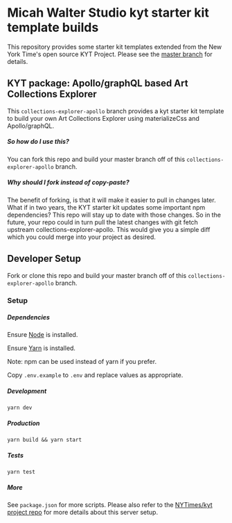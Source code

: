 # Micah Walter Studio kyt starter kit template builds

This repository provides some starter kit templates extended from the New York Time's open source KYT Project. Please see the [master branch](https://github.com/micahwalterstudio/kyt-starter-kit-builds) for details.

## KYT package: Apollo/graphQL based Art Collections Explorer
This `collections-explorer-apollo` branch provides a kyt starter kit template to build your own Art Collections Explorer using materializeCss and Apollo/graphQL.

##### So how do I use this?
You can fork this repo and build your master branch off of this `collections-explorer-apollo` branch.

##### Why should I fork instead of copy-paste?
The benefit of forking, is that it will make it easier to pull in changes later. What if in two years, the KYT starter kit updates some important npm dependencies? This repo will stay up to date with those changes. So in the future, your repo could in turn pull the latest changes with git fetch upstream collections-explorer-apollo. This would give you a simple diff which you could merge into your project as desired.


## Developer Setup
Fork or clone this repo and build your master branch off of this `collections-explorer-apollo` branch.


### Setup

##### Dependencies
Ensure [Node](https://nodejs.org/en/download/) is installed.

Ensure [Yarn](https://yarnpkg.com/lang/en/docs/install) is installed.

Note: npm can be used instead of yarn if you prefer.

Copy `.env.example` to `.env` and replace values as appropriate.

##### Development
`yarn dev`

##### Production
`yarn build && yarn start`

##### Tests
`yarn test`

##### More
See `package.json` for more scripts. Please also refer to the [NYTimes/kyt project repo](https://github.com/NYTimes/kyt) for more details about this server setup.

